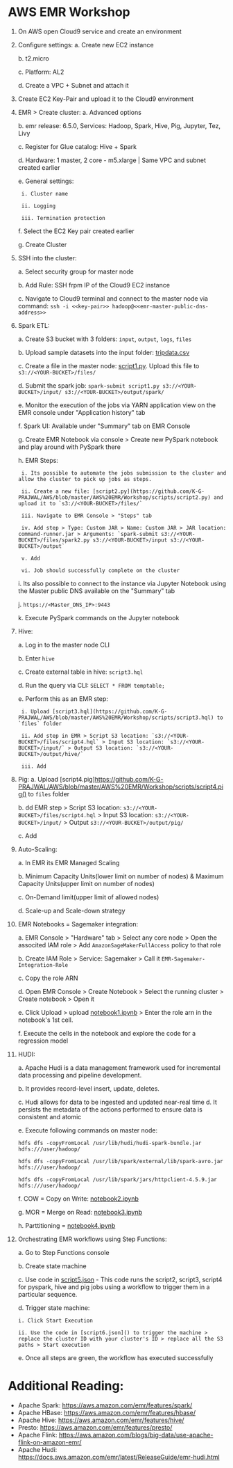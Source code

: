 # AWS EMR Workshop

1. On AWS open Cloud9 service and create an environment
2. Configure settings:
    a. Create new EC2 instance

    b. t2.micro

    c. Platform: AL2

    d. Create a VPC + Subnet and attach it

3. Create EC2 Key-Pair and upload it to the Cloud9 environment

4. EMR > Create cluster:
    a. Advanced options

    b. emr release: 6.5.0, Services: Hadoop, Spark, Hive, Pig, Jupyter, Tez, Livy

    c. Register for Glue catalog: Hive + Spark

    d. Hardware: 1 master, 2 core - m5.xlarge | Same VPC and subnet created earlier

    e. General settings:

        i. Cluster name

        ii. Logging

        iii. Termination protection

    f. Select the EC2 Key pair created earlier

    g. Create Cluster
5. SSH into the cluster:

    a. Select security group for master node

    b. Add Rule: SSH frpm IP of the Cloud9 EC2 instance

    c. Navigate to Cloud9 terminal and connect to the master node via command: `ssh -i <<key-pair>> hadoop@<<emr-master-public-dns-address>>`
6. Spark ETL:

    a. Create S3 bucket <YOUR-BUCKET> with 3 folders: `input`, `output`, `logs`, `files`

    b. Upload sample datasets into the input folder: [tripdata.csv](https://github.com/K-G-PRAJWAL/AWS/blob/master/AWS%20EMR/Workshop/data/tripdata.csv)

    c. Create a file in the master node: [script1.py](https://github.com/K-G-PRAJWAL/AWS/blob/master/AWS%20EMR/Workshop/scripts/script1.py). Upload this file to `s3://<YOUR-BUCKET>/files/`

    d. Submit the spark job: `spark-submit script1.py s3://<YOUR-BUCKET>/input/ s3://<YOUR-BUCKET>/output/spark/`

    e. Monitor the execution of the jobs via YARN application view on the EMR console under "Application history" tab

    f. Spark UI: Available under "Summary" tab on EMR Console

    g. Create EMR Notebook via console > Create new PySpark notebook and play around with PySpark there

    h. EMR Steps:

        i. Its possible to automate the jobs submission to the cluster and allow the cluster to pick up jobs as steps.

        ii. Create a new file: [script2.py](https://github.com/K-G-PRAJWAL/AWS/blob/master/AWS%20EMR/Workshop/scripts/script2.py) and upload it to `s3://<YOUR-BUCKET>/files/`

        iii. Navigate to EMR Console > "Steps" tab

        iv. Add step > Type: Custom JAR > Name: Custom JAR > JAR location: command-runner.jar > Arguments: `spark-submit s3://<YOUR-BUCKET>/files/spark2.py s3://<YOUR-BUCKET>/input s3://<YOUR-BUCKET>/output`

        v. Add

        vi. Job should successfully complete on the cluster

    i. Its also possible to connect to the instance via Jupyter Notebook using the Master public DNS available on the "Summary" tab

    j. `https://<Master_DNS_IP>:9443`   

    k. Execute PySpark commands on the Jupyter notebook

7. Hive:

    a. Log in to the master node CLI

    b. Enter `hive`

    c. Create external table in hive: `script3.hql`

    d. Run the query via CLI: `SELECT * FROM temptable;`

    e. Perform this as an EMR step:
    
        i. Upload [script3.hql](https://github.com/K-G-PRAJWAL/AWS/blob/master/AWS%20EMR/Workshop/scripts/script3.hql) to `files` folder

        ii. Add step in EMR > Script S3 location: `s3://<YOUR-BUCKET>/files/script4.hql` > Input S3 location: `s3://<YOUR-BUCKET>/input/` > Output S3 location: `s3://<YOUR-BUCKET>/output/hive/`

        iii. Add

8. Pig:
    a. Upload [script4.pig]https://github.com/K-G-PRAJWAL/AWS/blob/master/AWS%20EMR/Workshop/scripts/script4.pig() to `files` folder

    b. dd EMR step > Script S3 location: `s3://<YOUR-BUCKET>/files/script4.hql` > Input S3 location: `s3://<YOUR-BUCKET>/input/` > Output  `s3://<YOUR-BUCKET>/output/pig/`

    c. Add

9. Auto-Scaling:

    a. In EMR its EMR Managed Scaling

    b. Minimum Capacity Units(lower limit on number of nodes) & Maximum Capacity Units(upper limit on number of nodes)

    c. On-Demand limit(upper limit of allowed nodes)

    d. Scale-up and Scale-down strategy

10. EMR Notebooks = Sagemaker integration:

    a. EMR Console > "Hardware" tab > Select any core node > Open the associted IAM role > Add `AmazonSageMakerFullAccess` policy to that role

    b. Create IAM Role > Service: Sagemaker > Call it `EMR-Sagemaker-Integration-Role`

    c. Copy the role ARN

    d. Open EMR Console > Create Notebook > Select the running cluster > Create notebook > Open it

    e. Click Upload > upload [notebook1.ipynb](https://github.com/K-G-PRAJWAL/AWS/blob/master/AWS%20EMR/Workshop/notebooks/notebook1.ipynb) > Enter the role arn in the notebook's 1st cell.

    f. Execute the cells in the notebook and explore the code for a regression model
11. HUDI:

    a. Apache Hudi is a data management framework used for incremental data processing and pipeline development. 

    b. It provides record-level insert, update, deletes. 

    c. Hudi allows for data to be ingested and updated near-real time 
    d. It persists the metadata of the actions performed to ensure data is consistent and atomic

    e. Execute following commands on master node:

    `hdfs dfs -copyFromLocal /usr/lib/hudi/hudi-spark-bundle.jar hdfs:///user/hadoop/`

    `hdfs dfs -copyFromLocal /usr/lib/spark/external/lib/spark-avro.jar hdfs:///user/hadoop/`

    `hdfs dfs -copyFromLocal /usr/lib/spark/jars/httpclient-4.5.9.jar hdfs:///user/hadoop/`

    f. COW = Copy on Write: [notebook2.ipynb](https://github.com/K-G-PRAJWAL/AWS/blob/master/AWS%20EMR/Workshop/notebooks/notebook2.ipynb)

    g. MOR = Merge on Read: [notebook3.ipynb](https://github.com/K-G-PRAJWAL/AWS/blob/master/AWS%20EMR/Workshop/notebooks/notebook3.ipynb)

    h. Parttitioning = [notebook4.ipynb](https://github.com/K-G-PRAJWAL/AWS/blob/master/AWS%20EMR/Workshop/notebooks/notebook4.ipynb)

12. Orchestrating EMR workflows using Step Functions:

    a. Go to Step Functions console

    b. Create state machine

    c. Use code in [script5.json](https://github.com/K-G-PRAJWAL/AWS/blob/master/AWS%20EMR/Workshop/scripts/script5.json) - This code runs the script2, script3, script4 for pyspark, hive and pig jobs using a workflow to trigger them in a particular sequence.

    d. Trigger state machine:

        i. Click Start Execution

        ii. Use the code in [script6.json]() to trigger the machine > replace the cluster ID with your cluster's ID > replace all the S3 paths > Start execution

    e. Once all steps are green, the workflow has executed successfully


# Additional Reading:

- Apache Spark: https://aws.amazon.com/emr/features/spark/
- Apache HBase: https://aws.amazon.com/emr/features/hbase/
- Apache Hive: https://aws.amazon.com/emr/features/hive/
- Presto: https://aws.amazon.com/emr/features/presto/
- Apache Flink: https://aws.amazon.com/blogs/big-data/use-apache-flink-on-amazon-emr/
- Apache Hudi: https://docs.aws.amazon.com/emr/latest/ReleaseGuide/emr-hudi.html
